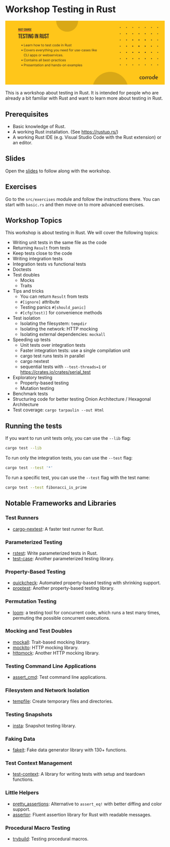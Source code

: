 # Workshop Testing in Rust

![Course Banner](/assets/banner.png)

This is a workshop about testing in Rust. It is intended for people who are already a bit familiar with Rust and want to learn more about testing in Rust.

## Prerequisites

- Basic knowledge of Rust.
- A working Rust installation. (See https://rustup.rs/)
- A working Rust IDE (e.g. Visual Studio Code with the Rust extension)
  or an editor.

## Slides

Open the [slides](/slides.pdf) to follow along with the workshop.

## Exercises

Go to the `src/exercises` module and follow the instructions there.
You can start with `basic.rs` and then move on to more advanced exercises.

## Workshop Topics

This workshop is about testing in Rust. We will cover the following topics:

- Writing unit tests in the same file as the code
- Returning `Result` from tests
- Keep tests close to the code
- Writing integration tests
- Integration tests vs functional tests
- Doctests
- Test doubles
  - Mocks
  - Traits
- Tips and tricks
  - You can return `Result` from tests
  - `#[ignore]` attribute
  - Testing panics `#[should_panic]`
  - `#[cfg(test)]` for convenience methods
- Test isolation
  - Isolating the filesystem: `tempdir`
  - Isolating the network: HTTP mocking
  - Isolating external dependencies: `mockall`
- Speeding up tests
  - Unit tests over integration tests
  - Faster integration tests: use a single compilation unit
  - cargo test runs tests in parallel
  - cargo nextest
  - sequential tests with `--test-threads=1` or 
    https://crates.io/crates/serial_test
- Exploratory testing
  - Property-based testing
  - Mutation testing
- Benchmark tests
- Structuring code for better testing
  Onion Architecture / Hexagonal Architecture
- Test coverage: `cargo tarpaulin --out Html`

## Running the tests

If you want to run unit tests only, you can use the `--lib` flag:

```sh
cargo test --lib
```

To run only the integration tests, you can use the `--test` flag:

```sh
cargo test --test '*'
```

To run a specific test, you can use the `--test` flag with the test name:

```sh
cargo test --test fibonacci_is_prime
```

## Notable Frameworks and Libraries

### Test Runners

- [cargo-nextest](https://nexte.st/): A faster test runner for Rust.

### Parameterized Testing

- [rstest](https://github.com/la10736/rstest): Write parameterized tests in Rust.
- [test-case](https://github.com/frondeus/test-case): Another parameterized testing library.

### Property-Based Testing

- [quickcheck](https://github.com/BurntSushi/quickcheck): Automated property-based testing with shrinking support.
- [proptest](https://github.com/proptest-rs/proptest): Another property-based testing library.

### Permutation Testing

- [loom](https://crates.io/crates/loom): a testing tool for concurrent code, which runs a test many times, permuting the possible concurrent executions.

### Mocking and Test Doubles

- [mockall](https://github.com/asomers/mockall): Trait-based mocking library.
- [mockito](https://github.com/lipanski/mockito): HTTP mocking library.
- [httpmock](https://github.com/alexliesenfeld/httpmock): Another HTTP mocking library.

### Testing Command Line Applications

- [assert_cmd](https://github.com/assert-rs/assert_cmd): Test command line applications.

### Filesystem and Network Isolation

- [tempfile](https://github.com/Stebalien/tempfile): Create temporary files and directories.

### Testing Snapshots

- [insta](https://github.com/mitsuhiko/insta?tab=readme-ov-file): Snapshot testing library.

### Faking Data

- [fakeit](https://crates.io/crates/fakeit): Fake data generator library with 130+ functions.

### Test Context Management

- [test-context](https://crates.io/crates/test-context): A library for writing tests with setup and teardown functions.

### Little Helpers

- [pretty_assertions](https://github.com/rust-pretty-assertions/rust-pretty-assertions): Alternative to `assert_eq!` with better diffing and color support.
- [assertor](https://github.com/google/assertor): Fluent assertion library for Rust with readable messages.

### Procedural Macro Testing

- [trybuild](https://crates.io/crates/trybuild): Testing procedural macros.